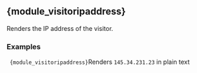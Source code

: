 ## {module_visitoripaddress}

Renders the IP address of the visitor.

### Examples

` {module_visitoripaddress}`Renders `145.34.231.23` in plain text
